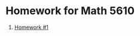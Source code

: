 # Homework for Math 5610

1. [Homework #1](https://LexiWhiting.github.io/math5610/homework/homework1/tasks)


